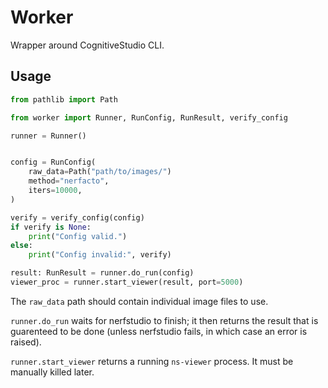 # Worker

Wrapper around CognitiveStudio CLI.

## Usage

```py
from pathlib import Path

from worker import Runner, RunConfig, RunResult, verify_config

runner = Runner()


config = RunConfig(
    raw_data=Path("path/to/images/")
    method="nerfacto",
    iters=10000,
)

verify = verify_config(config)
if verify is None:
    print("Config valid.")
else:
    print("Config invalid:", verify)

result: RunResult = runner.do_run(config)
viewer_proc = runner.start_viewer(result, port=5000)
```

The `raw_data` path should contain individual image files to use.

`runner.do_run` waits for nerfstudio to finish; it then returns the result that
is guarenteed to be done (unless nerfstudio fails, in which case an error is raised).

`runner.start_viewer` returns a running `ns-viewer` process. It must be manually killed
later.
